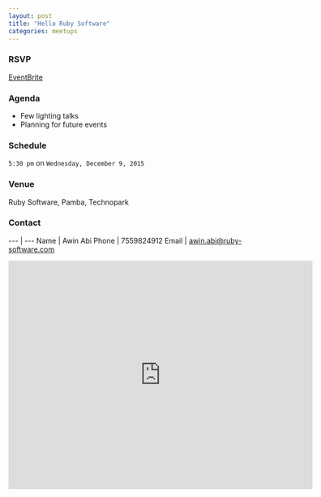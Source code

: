```yaml
---
layout: post
title: "Hello Ruby Software"
categories: meetups
---
```


### RSVP

[EventBrite](https://www.eventbrite.com/e/kerala-ruby-user-group-hello-ruby-software-tickets-19887282397)

### Agenda

* Few lighting talks
* Planning for future events

### Schedule

`5:30 pm` on `Wednesday, December 9, 2015`

### Venue

Ruby Software, Pamba, Technopark

### Contact

---   | ---
Name  | Awin Abi
Phone | 7559824912
Email | awin.abi@ruby-software.com

<iframe src="https://www.google.com/maps/embed?pb=!1m18!1m12!1m3!1d3945.4092884094703!2d76.87813191478325!3d8.556583193849395!2m3!1f0!2f0!3f0!3m2!1i1024!2i768!4f13.1!3m3!1m2!1s0x3b05befa6726dcdd%3A0xd5b6a26b3587314d!2sRuby+Software+India+Pvt.+Ltd!5e0!3m2!1sen!2s!4v1449490904767" width="600" height="450" frameborder="0" style="border:0" allowfullscreen></iframe>

